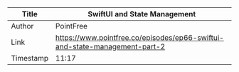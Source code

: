 Title | SwiftUI and State Management
------|-------------------
Author| PointFree
Link  | https://www.pointfree.co/episodes/ep66-swiftui-and-state-management-part-2
Timestamp|11:17
